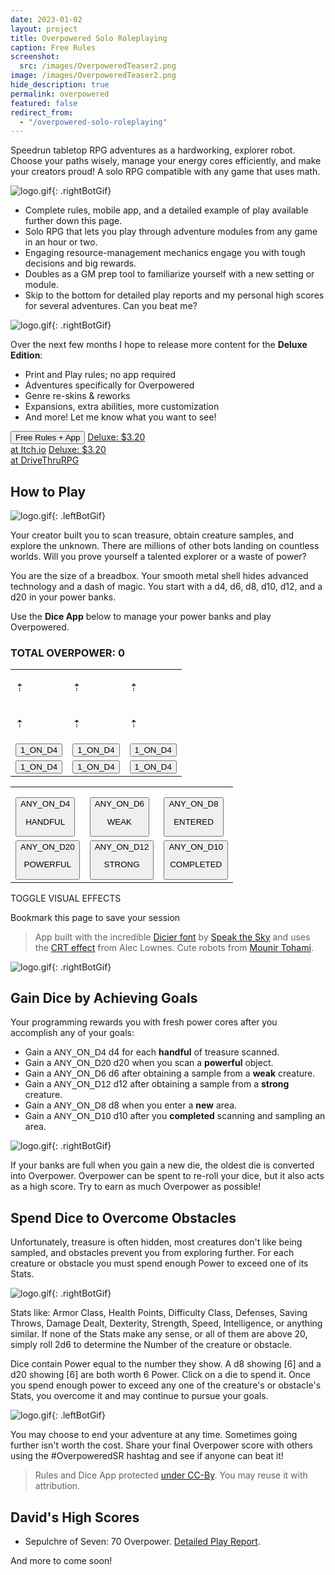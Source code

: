 ```yaml
---
date: 2023-01-02
layout: project
title: Overpowered Solo Roleplaying
caption: Free Rules
screenshot:
  src: /images/OverpoweredTeaser2.png
image: /images/OverpoweredTeaser2.png
hide_description: true
permalink: overpowered
featured: false
redirect_from:
  - "/overpowered-solo-roleplaying"
---
```


Speedrun tabletop RPG adventures as a hardworking, explorer robot. Choose your paths wisely, manage your energy cores efficiently, and make your creators proud! A solo RPG compatible with any game that uses math.

![logo.gif]({{site.url}}/images/overpoweredExamples/OSR1.gif){: .rightBotGif}

 - Complete rules, mobile app, and a detailed example of play available further down this page.
 - Solo RPG that lets you play through adventure modules from any game in an hour or two.
 - Engaging resource-management mechanics engage you with tough decisions and big rewards.
 - Doubles as a GM prep tool to familiarize yourself with a new setting or module.
 - Skip to the bottom for detailed play reports and my personal high scores for several adventures. Can you beat me?

![logo.gif]({{site.url}}/images/overpoweredExamples/OSR4.gif){: .rightBotGif}

Over the next few months I hope to release more content for the **Deluxe Edition**:

 - Print and Play rules; no app required
 - Adventures specifically for Overpowered
 - Genre re-skins & reworks
 - Expansions, extra abilities, more customization
 - And more! Let me know what you want to see!

<div class="shopping-buttons">
<button class="crt btn btn-primary" onClick="document.getElementById('tributeScore').scrollIntoView();" style="overflow: hidden;position: relative;">Free Rules + App</button>
<a target="_blank" href="https://technicalgrimoire.itch.io/overpowered-solo-roleplaying" class="btn btn-primary itchBTN">Deluxe: $3.20<br>at Itch.io</a>
<a target="_blank" href="https://www.drivethrurpg.com/product/318164/Tempered-Legacy" class="btn btn-primary dtrpgBTN">Deluxe: $3.20<br>at DriveThruRPG</a>
</div>

## How to Play

![logo.gif]({{site.url}}/images/overpoweredExamples/OSR3.gif){: .leftBotGif}

Your creator built you to scan treasure, obtain creature samples, and explore the unknown. There are millions of other bots landing on countless worlds. Will you prove yourself a talented explorer or a waste of power?

You are the size of a breadbox. Your smooth metal shell hides advanced technology and a dash of magic. You start with a <span class="d4">d4</span>, <span class="d6">d6</span>, <span class="d8">d8</span>, <span class="d10">d10</span>, <span class="d12">d12</span>, and a <span class="d20">d20</span> in your power banks.

Use the **Dice App** below to manage your power banks and play Overpowered.

<div id="overCard">
  <h3 id="tributeScore">TOTAL OVERPOWER: <span class="dtribute">0</span></h3>
  <table id="powerBanks">
    <tr>
      <td><p class="dicierDark">⇡</p></td>
      <td><p class="dicierDark">⇡</p></td>
      <td><p class="dicierDark">⇡</p></td>
    </tr>
    <tr>
      <td><p class="dicierDark">⇡</p></td>
      <td><p class="dicierDark">⇡</p></td>
      <td><p class="dicierDark">⇡</p></td>
    </tr>
    <tr>
      <td><button onclick="spendTreasure(1)" class="d4 dicierHeavy">1_ON_D4</button></td>
      <td><button onclick="spendTreasure(1)" class="d4 dicierHeavy">1_ON_D4</button></td>
      <td><button onclick="spendTreasure(1)" class="d4 dicierHeavy">1_ON_D4</button></td>
    </tr>
    <tr>
      <td><button onclick="spendTreasure(1)" class="d4 dicierHeavy">1_ON_D4</button></td>
      <td><button onclick="spendTreasure(1)" class="d4 dicierHeavy">1_ON_D4</button></td>
      <td><button onclick="spendTreasure(1)" class="d4 dicierHeavy">1_ON_D4</button></td>
    </tr>
  </table>
  <table id="gainTable">
    <tr>
        <td style="padding-top: 1rem;"><button onclick="gainDie(4)" class="dicierHeavy">ANY_ON_D4<p>HANDFUL</p></button></td>
        <td style="padding-top: 1rem;"><button onclick="gainDie(6)" class="dicierHeavy">ANY_ON_D6<p>WEAK</p></button></td>
        <td style="padding-top: 1rem;"><button onclick="gainDie(8)" class="dicierHeavy">ANY_ON_D8<p>ENTERED</p></button></td>
    </tr>
    <tr>
        <td><button onclick="gainDie(20)" class="dicierHeavy">ANY_ON_D20<p>POWERFUL</p></button></td>
        <td><button onclick="gainDie(12)" class="dicierHeavy">ANY_ON_D12<p>STRONG</p></button></td>
        <td><button onclick="gainDie(10)" class="dicierHeavy">ANY_ON_D10<p>COMPLETED</p></button></td>
    </tr>
    </table>
    <p id="rerollButton" style="display: none;">
        <a onclick="rerollDice();return false;"></a>
    </p>
    <div id="crtButton">
    <p><a class="d4" onclick="toggleCRT();return false;">TOGGLE VISUAL EFFECTS</a></p>
    <p>Bookmark this page to save your session</p>
    </div>
</div>

> App built with the incredible [Dicier font](https://speakthesky.itch.io/typeface-dicier) by [Speak the Sky](https://speakthesky.com/) and uses the [CRT effect](http://aleclownes.com/2017/02/01/crt-display.html) from Alec Lownes. Cute robots from [Mounir Tohami](https://mounirtohami.itch.io/26-animated-pixelart-robots).

![logo.gif]({{site.url}}/images/overpoweredExamples/OSR2.gif){: .rightBotGif}

## Gain Dice by Achieving Goals

Your programming rewards you with fresh power cores after you accomplish any of your goals:

- Gain a <span style="font-family: DicierHeavy, sans-serif;">ANY_ON_D4</span> <span class="d4">d4</span> for each **handful** of treasure scanned.
- Gain a <span style="font-family: DicierHeavy, sans-serif;">ANY_ON_D20</span> <span class="d20">d20</span> when you scan a **powerful** object.
- Gain a <span style="font-family: DicierHeavy, sans-serif;">ANY_ON_D6</span> <span class="d6">d6</span> after obtaining a sample from a **weak** creature.
- Gain a <span style="font-family: DicierHeavy, sans-serif;">ANY_ON_D12</span> <span class="d12">d12</span> after obtaining a sample from a **strong** creature.
- Gain a <span style="font-family: DicierHeavy, sans-serif;">ANY_ON_D8</span> <span class="d8">d8</span> when you enter a **new** area.
- Gain a <span style="font-family: DicierHeavy, sans-serif;">ANY_ON_D10</span> <span class="d10">d10</span> after you **completed** scanning and sampling an area.

![logo.gif]({{site.url}}/images/overpoweredExamples/OSR5.gif){: .rightBotGif}

If your banks are full when you gain a new die, the oldest die is converted into Overpower. Overpower can be spent to re-roll your dice, but it also acts as a high score. Try to earn as much Overpower as possible!

## Spend Dice to Overcome Obstacles

Unfortunately, treasure is often hidden, most creatures don't like being sampled, and obstacles prevent you from exploring further. For each creature or obstacle you must spend enough Power to exceed one of its Stats.

![logo.gif]({{site.url}}/images/overpoweredExamples/OSR6.gif){: .rightBotGif}

Stats like: Armor Class, Health Points, Difficulty Class, Defenses, Saving Throws, Damage Dealt, Dexterity, Strength, Speed, Intelligence, or anything similar. If none of the Stats make any sense, or all of them are above 20, simply roll 2d6 to determine the Number of the creature or obstacle.

Dice contain Power equal to the number they show. A <span class="d8">d8</span> showing [6] and a <span class="d20">d20</span> showing [6] are both worth 6 Power. Click on a die to spend it. Once you spend enough power to exceed any one of the creature's or obstacle's Stats, you overcome it and may continue to pursue your goals.

![logo.gif]({{site.url}}/images/overpoweredExamples/OSR7.gif){: .leftBotGif}

You may choose to end your adventure at any time. Sometimes going further isn't worth the cost. Share your final Overpower score with others using the #OverpoweredSR hashtag and see if anyone can beat it!

> Rules and Dice App protected [under CC-By](https://creativecommons.org/licenses/by/4.0/). You may reuse it with attribution.

## David's High Scores

- Sepulchre of Seven: 70 Overpower. [Detailed Play Report](/david/2023/01/sepulchreoverpowered).

And more to come soon!

<script async src="/assets/generator_resources/overpowered.js" language="javascript" type="text/javascript"></script>
